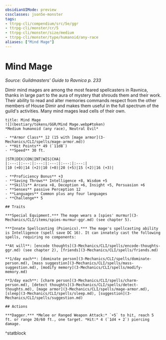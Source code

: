 ```yaml
---
obsidianUIMode: preview
cssclasses: json5e-monster
tags:
- ttrpg-cli/compendium/src/5e/ggr
- ttrpg-cli/monster/cr/5
- ttrpg-cli/monster/size/medium
- ttrpg-cli/monster/type/humanoid/any-race
aliases: ["Mind Mage"]
---
```

# Mind Mage
*Source: Guildmasters' Guide to Ravnica p. 233*  

Dimir mind mages are among the most feared spellcasters in Ravnica, thanks in large part to the aura of mystery that shrouds them and their work. Their ability to read and alter memories commands respect from the other members of House Dimir and makes them useful in the full spectrum of the guild's activities. Many mind mages lead cells of their own.

```ad-statblock
title: Mind Mage
![](bestiary/tokens/GGR/Mind Mage.webp#token)
*Medium humanoid (any race), Neutral Evil*

- **Armor Class** 12 (15 with [mage armor](3-Mechanics/CLI/spells/mage-armor.md))
- **Hit Points** 49 (`11d8`)
- **Speed** 30 ft.

|STR|DEX|CON|INT|WIS|CHA|
|:---:|:---:|:---:|:---:|:---:|:---:|
|10 (+0)|14 (+2)|10 (+0)|20 (+5)|15 (+2)|16 (+3)|

- **Proficiency Bonus** +3
- **Saving Throws** Intelligence +8, Wisdom +5
- **Skills** Arcana +8, Deception +6, Insight +5, Persuasion +6
- **Senses** passive Perception 12
- **Languages** Common plus any four languages
- **Challenge** 5

## Traits

***Special Equipment.*** The mage wears a [spies' murmur](3-Mechanics/CLI/items/spies-murmur-ggr.md) (see chapter 5).

***Innate Spellcasting (Psionics).*** The mage's spellcasting ability is Intelligence (spell save DC 16). It can innately cast the following spells, requiring no components:

**At will**: [encode thoughts](3-Mechanics/CLI/spells/encode-thoughts-ggr.md) (see chapter 2), [friends](3-Mechanics/CLI/spells/friends.md)

**1/day each**: [dominate person](3-Mechanics/CLI/spells/dominate-person.md), [mass suggestion](3-Mechanics/CLI/spells/mass-suggestion.md), [modify memory](3-Mechanics/CLI/spells/modify-memory.md)

**3/day each**: [charm person](3-Mechanics/CLI/spells/charm-person.md), [detect thoughts](3-Mechanics/CLI/spells/detect-thoughts.md), [mage armor](3-Mechanics/CLI/spells/mage-armor.md), [sleep](3-Mechanics/CLI/spells/sleep.md), [suggestion](3-Mechanics/CLI/spells/suggestion.md)

## Actions

***Dagger.*** *Melee or Ranged Weapon Attack:* `+5` to hit, reach 5 ft. or range 20/60 ft., one target. *Hit:* 4 (`1d4 + 2`) piercing damage.
```
^statblock